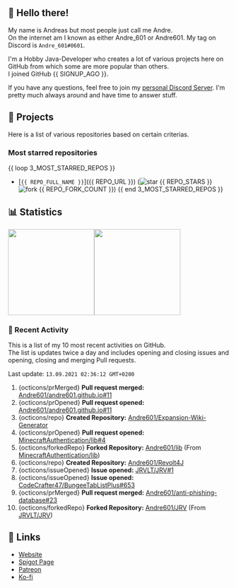 <!-- Links -->
[purr]: https://purrbot.site
[discord]: https://discord.gg/6dazXp6
[website]: https://andre601.ch
[spigot]: https://www.spigotmc.org/resources/authors/56829/
[patreon]: https://patreon.com/andre_601
[ko-fi]: https://ko-fi.com/andre_601

<!-- SVGs -->
[star]: https://cdn.jsdelivr.net/gh/Readme-Workflows/Readme-Icons@main/icons/octicons/StarredRepository.svg
[fork]: https://cdn.jsdelivr.net/gh/Readme-Workflows/Readme-Icons@main/icons/octicons/ForkedRepository.svg

## 👋 Hello there!
My name is Andreas but most people just call me Andre.  
On the internet am I known as either Andre_601 or Andre601. My tag on Discord is `Andre_601#0601`.

I'm a Hobby Java-Developer who creates a lot of various projects here on GitHub from which some are more popular than others.  
I joined GitHub {{ SIGNUP_AGO }}.

If you have any questions, feel free to join my [personal Discord Server][discord]. I'm pretty much always around and have time to answer stuff.

## 📁 Projects
Here is a list of various repositories based on certain criterias.

### Most starred repositories

{{ loop 3_MOST_STARRED_REPOS }}
- [`{{ REPO_FULL_NAME }}`]({{ REPO_URL }}) (![star] {{ REPO_STARS }} ![fork] {{ REPO_FORK_COUNT }})
{{ end 3_MOST_STARRED_REPOS }}

## 📊 Statistics
<img height="195px" src="https://github-readme-stats.vercel.app/api?username=Andre601&show_icons=true&hide_rank=true&title_color=3498db&bg_color=ffffff00&text_color=718096&disable_animations=true"><img height="195px" src="https://github-readme-stats.vercel.app/api/top-langs?username=Andre601&layout=compact&title_color=3498db&bg_color=ffffff00&text_color=718096">

### 📜 Recent Activity
This is a list of my 10 most recent activities on GitHub.  
The list is updates twice a day and includes opening and closing issues and opening, closing and merging Pull requests.

<!--RECENT_ACTIVITY:last_update-->
Last update: `13.09.2021 02:36:12 GMT+0200`
<!--RECENT_ACTIVITY:last_update_end-->
<!--RECENT_ACTIVITY:start-->
1. {octicons/prMerged} **Pull request merged:** [Andre601/andre601.github.io#11](https://github.com/Andre601/andre601.github.io/pull/11)
2. {octicons/prOpened} **Pull request opened:** [Andre601/andre601.github.io#11](https://github.com/Andre601/andre601.github.io/pull/11)
3. {octicons/repo} **Created Repository:** [Andre601/Expansion-Wiki-Generator](https://github.com/Andre601/Expansion-Wiki-Generator)
4. {octicons/prOpened} **Pull request opened:** [MinecraftAuthentication/lib#4](https://github.com/MinecraftAuthentication/lib/pull/4)
5. {octicons/forkedRepo} **Forked Repository:** [Andre601/lib](https://github.com/Andre601/lib) (From [MinecraftAuthentication/lib](https://github.com/MinecraftAuthentication/lib))
6. {octicons/repo} **Created Repository:** [Andre601/Revolt4J](https://github.com/Andre601/Revolt4J)
7. {octicons/issueOpened} **Issue opened:** [JRVLT/JRV#1](https://github.com/JRVLT/JRV/issues/1)
8. {octicons/issueOpened} **Issue opened:** [CodeCrafter47/BungeeTabListPlus#653](https://github.com/CodeCrafter47/BungeeTabListPlus/issues/653)
9. {octicons/prMerged} **Pull request merged:** [Andre601/anti-phishing-database#23](https://github.com/Andre601/anti-phishing-database/pull/23)
10. {octicons/forkedRepo} **Forked Repository:** [Andre601/JRV](https://github.com/Andre601/JRV) (From [JRVLT/JRV](https://github.com/JRVLT/JRV))
<!--RECENT_ACTIVITY:end-->

## 🔗 Links
- [Website]
- [Spigot Page][spigot]
- [Patreon]
- [Ko-fi]
